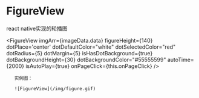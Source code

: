 # FigureView
react native实现的轮播图

 <FigureView
           <!--图片的地址集合-->
           imgArr={imageData.data}
           <!--轮播图的高度-->
           figureHeight={140}
           <!--小圆点的位于底部的位置{left,center,right}-->
           dotPlace='center'
           <!--小圆点默认的颜色-->
           dotDefaultColor="white"
           <!--小圆点选中的颜色-->
           dotSelectedColor="red"
           <!--小圆点的半径-->
           dotRadius={5}
           <!--小圆点的间距-->
           dotMargin={5}
           <!--是否显示小圆点后面的背景-->
           isHasDotBackground={true}
            <!--小圆点后面的背景的高度-->
           dotBackgroundHeight={30}
           <!--小圆点后面的背景的颜色-->
           dotBackgroundColor="#55555599"
           <!--轮播图自动滚动的时间间隔-->
           autoTime={2000}
           <!--是否自动轮播-->
           isAutoPlay={true}
           <!--图片的点击事件 参数：index 图片的索引-->
           onPageClick={this.onPageClick}
       />
       
       实例图：
       
       ![FigureView](/img/figure.gif)

